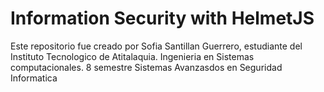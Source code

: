 # Information Security with HelmetJS

Este repositorio fue creado por Sofia Santillan Guerrero, estudiante del Instituto Tecnologico de Atitalaquia.
Ingenieria en Sistemas computacionales. 8 semestre 
Sistemas Avanzasdos en Seguridad Informatica
